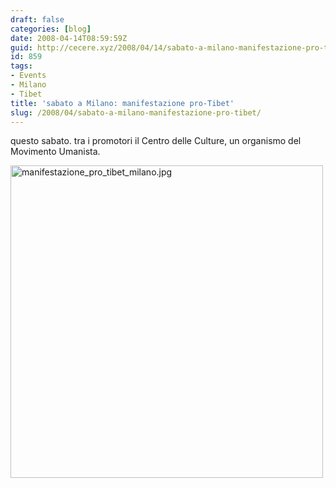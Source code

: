 ```yaml
---
draft: false
categories: [blog]
date: 2008-04-14T08:59:59Z
guid: http://cecere.xyz/2008/04/14/sabato-a-milano-manifestazione-pro-tibet/
id: 859
tags:
- Events
- Milano
- Tibet
title: 'sabato a Milano: manifestazione pro-Tibet'
slug: /2008/04/sabato-a-milano-manifestazione-pro-tibet/
---
```


questo sabato. tra i promotori il Centro delle Culture, un organismo del Movimento Umanista.

[<img src='http://cecere.xyz/wp-content/uploads/sites/3/2008/04/manifestazione_pro_tibet_milano.jpg' alt='manifestazione_pro_tibet_milano.jpg' width="500" />](http://cecere.xyz/wp-content/uploads/sites/3/2008/04/manifestazione_pro_tibet_milano.jpg "manifestazione_pro_tibet_milano.jpg")